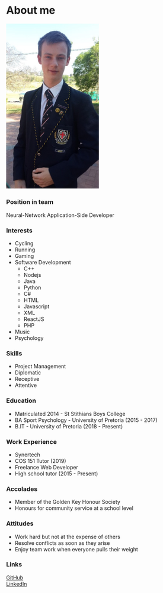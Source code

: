 # About me

<img src="assets/Stuart.jpg" width="250px"/>

### Position in team
Neural-Network Application-Side Developer

### Interests
* Cycling
* Running
* Gaming
* Software Development
  - C++
  - Nodejs
  - Java
  - Python
  - C#
  - HTML
  - Javascript
  - XML
  - ReactJS
  - PHP
* Music
* Psychology

### Skills
* Project Management
* Diplomatic
* Receptive
* Attentive

### Education
* Matriculated 2014 - St Stithians Boys College
* BA Sport Psychology - University of Pretoria (2015 - 2017)
* B.IT - University of Pretoria (2018 - Present)

### Work Experience
* Synertech
* COS 151 Tutor (2019)
* Freelance Web Developer
* High school tutor (2015 - Present)

### Accolades
* Member of the Golden Key Honour Society
* Honours for community service at a school level

### Attitudes
* Work hard but not at the expense of others
* Resolve conflicts as soon as they arise
* Enjoy team work when everyone pulls their weight

### Links
[GitHub](https://github.com/Stuey61296)  
[LinkedIn](https://www.linkedin.com/in/stuart-barclay-73770019a/)

